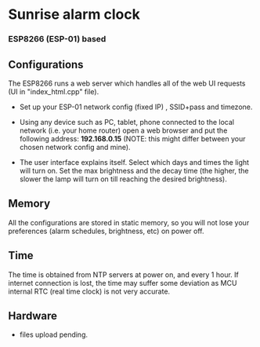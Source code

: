# Sunrise alarm clock   
### ESP8266 (ESP-01) based


## Configurations
The ESP8266 runs a web server which handles all of the web UI requests (UI in "index_html.cpp" file).

- Set up your ESP-01 network config (fixed IP) , SSID+pass and timezone.

- Using any device such as PC, tablet, phone connected to the local network (i.e. your home router) open a web browser and put the following address: **192.168.0.15** (NOTE: this might differ between your chosen network config and mine).

- The user interface explains itself. Select which days and times the light will turn on. Set the max brightness and the decay time (the higher, the slower the lamp will turn on till reaching the desired brightness).

## Memory
All the configurations are stored in static memory, so you will not lose your preferences (alarm schedules, brightness, etc) on power off. 

## Time
The time is obtained from NTP servers at power on, and every 1 hour. If internet connection is lost, the time may suffer some deviation as MCU internal RTC (real time clock) is not very accurate.

## Hardware
 * files upload pending.
